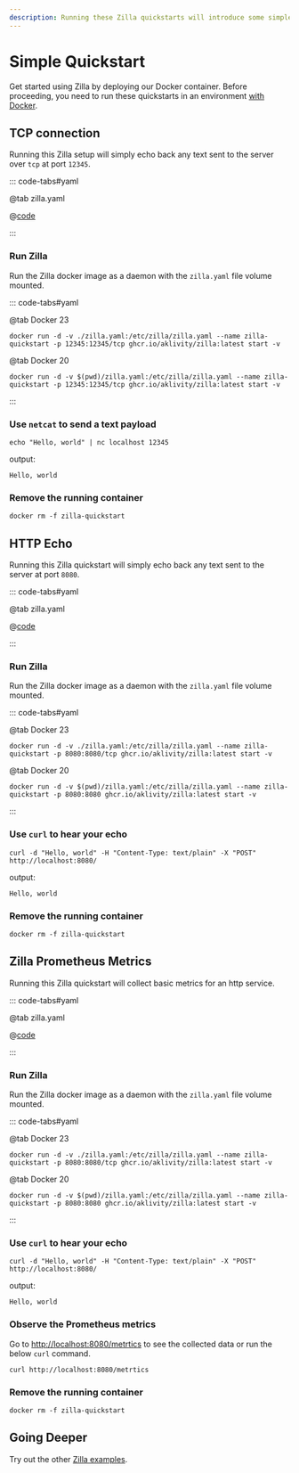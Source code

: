 ```yaml
---
description: Running these Zilla quickstarts will introduce some simple features.
---
```


# Simple Quickstart

Get started using Zilla by deploying our Docker container. Before proceeding, you need to run these quickstarts in an environment [with Docker](https://docs.docker.com/get-docker/).

## TCP connection

Running this Zilla setup will simply echo back any text sent to the server over `tcp` at port `12345`.

::: code-tabs#yaml

@tab zilla.yaml

@[code](./tcp_zilla.yaml)

:::

### Run Zilla

Run the Zilla docker image as a daemon with the `zilla.yaml` file volume mounted.

::: code-tabs#yaml

@tab Docker 23

```bash:no-line-numbers
docker run -d -v ./zilla.yaml:/etc/zilla/zilla.yaml --name zilla-quickstart -p 12345:12345/tcp ghcr.io/aklivity/zilla:latest start -v
```

@tab Docker 20

```bash:no-line-numbers
docker run -d -v $(pwd)/zilla.yaml:/etc/zilla/zilla.yaml --name zilla-quickstart -p 12345:12345/tcp ghcr.io/aklivity/zilla:latest start -v
```

:::

### Use `netcat` to send a text payload

```bash:no-line-numbers
echo "Hello, world" | nc localhost 12345
```

output:

```text:no-line-numbers
Hello, world
```

### Remove the running container

```bash:no-line-numbers
docker rm -f zilla-quickstart
```

## HTTP Echo

Running this Zilla quickstart will simply echo back any text sent to the server at port `8080`.

::: code-tabs#yaml

@tab zilla.yaml

@[code](./http_zilla.yaml)

:::

### Run Zilla

Run the Zilla docker image as a daemon with the `zilla.yaml` file volume mounted.

::: code-tabs#yaml

@tab Docker 23

```bash:no-line-numbers
docker run -d -v ./zilla.yaml:/etc/zilla/zilla.yaml --name zilla-quickstart -p 8080:8080/tcp ghcr.io/aklivity/zilla:latest start -v
```

@tab Docker 20

```bash:no-line-numbers
docker run -d -v $(pwd)/zilla.yaml:/etc/zilla/zilla.yaml --name zilla-quickstart -p 8080:8080 ghcr.io/aklivity/zilla:latest start -v
```

:::

### Use `curl` to hear your echo

```bash:no-line-numbers
curl -d "Hello, world" -H "Content-Type: text/plain" -X "POST" http://localhost:8080/
```

output:

```text:no-line-numbers
Hello, world
```

### Remove the running container

```bash:no-line-numbers
docker rm -f zilla-quickstart
```

## Zilla Prometheus Metrics

Running this Zilla quickstart will collect basic metrics for an http service.

::: code-tabs#yaml

@tab zilla.yaml

@[code](./metrics_zilla.yaml)

:::

### Run Zilla

Run the Zilla docker image as a daemon with the `zilla.yaml` file volume mounted.

::: code-tabs#yaml

@tab Docker 23

```bash:no-line-numbers
docker run -d -v ./zilla.yaml:/etc/zilla/zilla.yaml --name zilla-quickstart -p 8080:8080/tcp ghcr.io/aklivity/zilla:latest start -v
```

@tab Docker 20

```bash:no-line-numbers
docker run -d -v $(pwd)/zilla.yaml:/etc/zilla/zilla.yaml --name zilla-quickstart -p 8080:8080 ghcr.io/aklivity/zilla:latest start -v
```

:::

### Use `curl` to hear your echo

```bash:no-line-numbers
curl -d "Hello, world" -H "Content-Type: text/plain" -X "POST" http://localhost:8080/
```

output:

```bash:no-line-numbers
Hello, world
```

### Observe the Prometheus metrics

Go to [http://localhost:8080/metrtics](http://localhost:8080/metrtics) to see the collected data or run the below `curl` command.

```bash:no-line-numbers
curl http://localhost:8080/metrtics
```

### Remove the running container

```bash:no-line-numbers
docker rm -f zilla-quickstart
```

## Going Deeper

Try out the other [Zilla examples](https://github.com/aklivity/zilla-examples).
